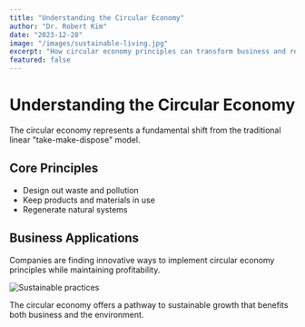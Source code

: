 ```yaml
---
title: "Understanding the Circular Economy"
author: "Dr. Robert Kim"
date: "2023-12-28"
image: "/images/sustainable-living.jpg"
excerpt: "How circular economy principles can transform business and reduce waste."
featured: false
---
```


# Understanding the Circular Economy

The circular economy represents a fundamental shift from the traditional linear "take-make-dispose" model.

## Core Principles

- Design out waste and pollution
- Keep products and materials in use
- Regenerate natural systems

## Business Applications

Companies are finding innovative ways to implement circular economy principles while maintaining profitability.

![Sustainable practices](/images/sustainable-living.jpg)

The circular economy offers a pathway to sustainable growth that benefits both business and the environment.
